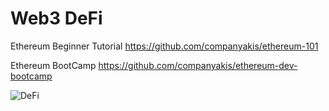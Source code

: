 # Web3 DeFi

Ethereum Beginner Tutorial
https://github.com/companyakis/ethereum-101

Ethereum BootCamp
https://github.com/companyakis/ethereum-dev-bootcamp

![DeFi](https://github.com/companyakis/defi/assets/77589867/749420cc-0e81-4b95-8457-baf1c7359fe6)

